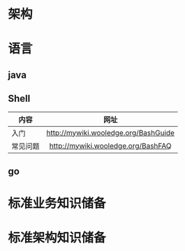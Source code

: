 # 架构
# 语言
## java
## Shell

内容|网址
---|:--:|
入门|http://mywiki.wooledge.org/BashGuide
常见问题|http://mywiki.wooledge.org/BashFAQ
## go
# 标准业务知识储备

# 标准架构知识储备
